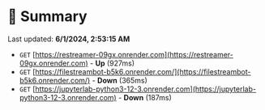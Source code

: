 # 📖 Summary
Last updated: **6/1/2024, 2:53:15 AM**

- `GET` [https://restreamer-09gx.onrender.com](https://restreamer-09gx.onrender.com) - **Up** (927ms)
- `GET` [https://filestreambot-b5k6.onrender.com/](https://filestreambot-b5k6.onrender.com/) - **Down** (365ms)
- `GET` [https://jupyterlab-python3-12-3.onrender.com](https://jupyterlab-python3-12-3.onrender.com) - **Down** (187ms)
